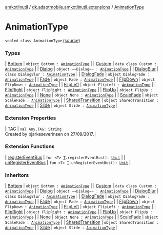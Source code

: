 [amkotlinutil](../../index.md) / [dk.adaptmobile.amkotlinutil.extensions](../index.md) / [AnimationType](./index.md)

# AnimationType

`sealed class AnimationType` [(source)](https://github.com/adaptmobile-organization/amkotlinutil/tree/master/amkotlinutil/amkotlinutil/src/main/java/dk/adaptmobile/amkotlinutil/extensions/ConductorExtensions.kt#L33)

### Types

| [Bottom](-bottom.md) | `object Bottom : `[`AnimationType`](./index.md) |
| [Custom](-custom/index.md) | `data class Custom : `[`AnimationType`](./index.md) |
| [Dialog](-dialog.md) | `object ~~Dialog~~ : `[`AnimationType`](./index.md) |
| [DialogBlur](-dialog-blur/index.md) | `class DialogBlur : `[`AnimationType`](./index.md) |
| [DialogFade](-dialog-fade.md) | `object DialogFade : `[`AnimationType`](./index.md) |
| [Fade](-fade.md) | `object Fade : `[`AnimationType`](./index.md) |
| [FlipDown](-flip-down.md) | `object FlipDown : `[`AnimationType`](./index.md) |
| [FlipLeft](-flip-left.md) | `object FlipLeft : `[`AnimationType`](./index.md) |
| [FlipRight](-flip-right.md) | `object FlipRight : `[`AnimationType`](./index.md) |
| [FlipUp](-flip-up.md) | `object FlipUp : `[`AnimationType`](./index.md) |
| [None](-none.md) | `object None : `[`AnimationType`](./index.md) |
| [ScaleFade](-scale-fade.md) | `object ScaleFade : `[`AnimationType`](./index.md) |
| [SharedTransition](-shared-transition.md) | `object SharedTransition : `[`AnimationType`](./index.md) |
| [Slide](-slide.md) | `object Slide : `[`AnimationType`](./index.md) |

### Extension Properties

| [TAG](../kotlin.-any/-t-a-g.md) | `val `[`Any`](https://kotlinlang.org/api/latest/jvm/stdlib/kotlin/-any/index.html)`.TAG: `[`String`](https://kotlinlang.org/api/latest/jvm/stdlib/kotlin/-string/index.html)<br>Created by bjarkeseverinsen on 27/09/2017. |

### Extension Functions

| [registerEventBus](../register-event-bus.md) | `fun <T> `[`T`](../register-event-bus.md#T)`.registerEventBus(): `[`Unit`](https://kotlinlang.org/api/latest/jvm/stdlib/kotlin/-unit/index.html) |
| [unRegisterEventBus](../un-register-event-bus.md) | `fun <T> `[`T`](../un-register-event-bus.md#T)`.unRegisterEventBus(): `[`Unit`](https://kotlinlang.org/api/latest/jvm/stdlib/kotlin/-unit/index.html) |

### Inheritors

| [Bottom](-bottom.md) | `object Bottom : `[`AnimationType`](./index.md) |
| [Custom](-custom/index.md) | `data class Custom : `[`AnimationType`](./index.md) |
| [Dialog](-dialog.md) | `object ~~Dialog~~ : `[`AnimationType`](./index.md) |
| [DialogBlur](-dialog-blur/index.md) | `class DialogBlur : `[`AnimationType`](./index.md) |
| [DialogFade](-dialog-fade.md) | `object DialogFade : `[`AnimationType`](./index.md) |
| [Fade](-fade.md) | `object Fade : `[`AnimationType`](./index.md) |
| [FlipDown](-flip-down.md) | `object FlipDown : `[`AnimationType`](./index.md) |
| [FlipLeft](-flip-left.md) | `object FlipLeft : `[`AnimationType`](./index.md) |
| [FlipRight](-flip-right.md) | `object FlipRight : `[`AnimationType`](./index.md) |
| [FlipUp](-flip-up.md) | `object FlipUp : `[`AnimationType`](./index.md) |
| [None](-none.md) | `object None : `[`AnimationType`](./index.md) |
| [ScaleFade](-scale-fade.md) | `object ScaleFade : `[`AnimationType`](./index.md) |
| [SharedTransition](-shared-transition.md) | `object SharedTransition : `[`AnimationType`](./index.md) |
| [Slide](-slide.md) | `object Slide : `[`AnimationType`](./index.md) |

